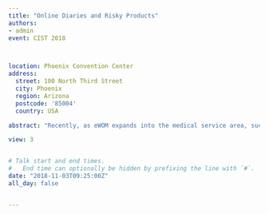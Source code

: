 ```yaml
---
title: "Online Diaries and Risky Products"
authors:
- admin
event: CIST 2018



location: Phoenix Convention Center
address:
  street: 100 North Third Street
  city: Phoenix 
  region: Arizona 
  postcode: '85004'
  country: USA

abstract: "Recently, as eWOM expands into the medical service area, such as cosmetic surgery, new advances have been developed to accommodate to health-related characteristics. One such advance is online diaries, which are series of follow-up posts recording a patient’s recovery progress after a surgery. Different from single-post reviews studied in the prior literature, the unique structure of online diaries and information dynamics embedded may fundamentally change how consumers gather and interpret information. Moreover, due to potential physical harm and permanent damages, perceived risk of a surgery and perceived quality of hospitals are important for consumers’ decision. This study empirically investigates the impact of online diaries on sales of cosmetic surgeries and the moderating role of perceived risk of a surgery and perceived quality of hospitals. We show that online diaries with follow-up posts significantly drive up sales. Interestingly, the impact of diaries with follow-up posts is stronger for surgeries with lower perceived risk provided by hospitals with lower perceived quality. In contrast, the impact of diaries with follow-up posts is stronger for surgeries with higher perceived risk provided by hospitals with higher perceived quality. These results deepen our understanding of online diaries, a new format of eWOM, and their interplay with perceived risk and perceived quality. This study also provides important practical implications for online review platforms."

view: 3


# Talk start and end times.
#   End time can optionally be hidden by prefixing the line with `#`.
date: "2018-11-03T09:25:00Z"
all_day: false


---
```






